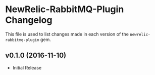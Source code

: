 NewRelic-RabbitMQ-Plugin Changelog
=========================
This file is used to list changes made in each version of the `newrelic-rabbitmq-plugin` gem.

v0.1.0 (2016-11-10)
-------------------
- Initial Release